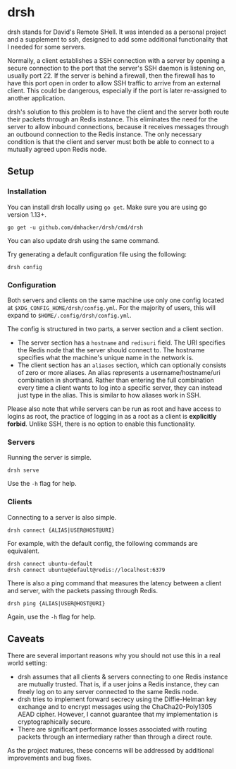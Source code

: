 # drsh

drsh stands for David's Remote SHell. It was intended as a personal project
and a supplement to ssh, designed to add some additional functionality that
I needed for some servers.

Normally, a client establishes a SSH connection with a server by opening a 
secure connection to the port that the server's SSH daemon is listening on, 
usually port 22. If the server is behind a firewall, then the firewall
has to have this port open in order to allow SSH traffic to arrive from
an external client. This could be dangerous, especially if the port is later
re-assigned to another application.

drsh's solution to this problem is to have the client and the server both
route their packets through an Redis instance. This eliminates the need 
for the server to allow inbound connections, because it receives messages 
through an outbound connection to the Redis instance. The only necessary 
condition is that the client and  server must both be able to connect 
to a mutually agreed upon Redis node.

## Setup

### Installation

You can install drsh locally using `go get`. 
Make sure you are using go version 1.13+.

```
go get -u github.com/dmhacker/drsh/cmd/drsh
```

You can also update drsh using the same command.

Try generating a default configuration file using the following:

```
drsh config
```

### Configuration

Both servers and clients on the same machine use only one config located
at `$XDG_CONFIG_HOME/drsh/config.yml`. For the majority of users, this
will expand to `$HOME/.config/drsh/config.yml`.

The config is structured in two parts, a server section and a client section.

* The server section has a `hostname` and `redisuri` field. The URI specifies
the Redis node that the server should connect to. The hostname specifies what
the machine's unique name in the network is.
* The client section has an `aliases` section, which can optionally consists of
zero or more aliases. An alias represents a username/hostname/uri combination
in shorthand. Rather than entering the full combination every time a client
wants to log into a specific server, they can instead just type in the alias.
This is similar to how aliases work in SSH.

Please also note that while servers can be run as root and have access to
logins as root, the practice of logging in as a root as a client is **explicitly
forbid**. Unlike SSH, there is no option to enable this functionality.

### Servers

Running the server is simple.

```
drsh serve
```

Use the `-h` flag for help.

### Clients

Connecting to a server is also simple.

```
drsh connect {ALIAS|USER@HOST@URI}
```

For example, with the default config, the following commands are equivalent.

```
drsh connect ubuntu-default
drsh connect ubuntu@default@redis://localhost:6379
```

There is also a ping command that measures the latency between a client and
server, with the packets passing through Redis.

```
drsh ping {ALIAS|USER@HOST@URI}
```

Again, use the `-h` flag for help.

## Caveats

There are several important reasons why you should not use this in a real 
world setting:
* drsh assumes that all clients & servers connecting to one Redis instance are
mutually trusted. That is, if a user joins a Redis instance, they can freely log on
to any server connected to the same Redis node.
* drsh tries to implement forward secrecy using the Diffie-Helman key exchange
and to encrypt messages using the ChaCha20-Poly1305 AEAD cipher. However, I cannot
guarantee that my implementation is cryptographically secure.
* There are significant performance losses associated with routing packets
through an intermediary rather than through a direct route.

As the project matures, these concerns will be addressed by
additional improvements and bug fixes.
